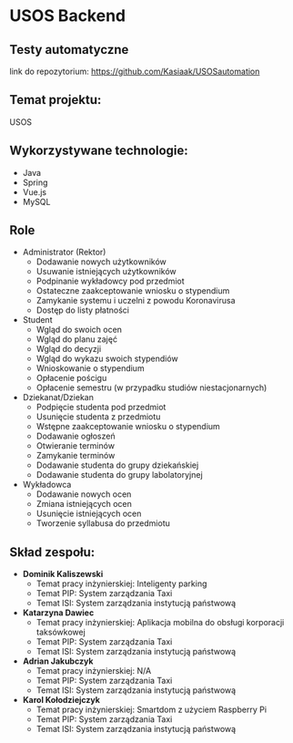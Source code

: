 # USOS Backend

## Testy automatyczne
link do repozytorium: https://github.com/Kasiaak/USOSautomation

Temat projektu: 
----
USOS 



Wykorzystywane technologie: 
---- 
* Java
* Spring
* Vue.js
* MySQL

Role
----
* Administrator (Rektor)
    * Dodawanie nowych użytkowników
    * Usuwanie istniejących użytkowników  
    * Podpinanie wykładowcy pod przedmiot
    * Ostateczne zaakceptowanie wniosku o stypendium
    * Zamykanie systemu i uczelni z powodu Koronavirusa
    * Dostęp do listy płatności 
* Student
    * Wgląd do swoich ocen
    * Wgląd do planu zajęć
    * Wgląd do decyzji
    * Wgląd do wykazu swoich stypendiów
    * Wnioskowanie o stypendium
    * Opłacenie pościgu
    * Opłacenie semestru (w przypadku studiów niestacjonarnych)
* Dziekanat/Dziekan
    * Podpięcie studenta pod przedmiot
    * Usunięcie studenta z przedmiotu
    * Wstępne zaakceptowanie wniosku o stypendium
    * Dodawanie ogłoszeń
    * Otwieranie terminów
    * Zamykanie terminów
    * Dodawanie studenta do grupy dziekańskiej
    * Dodawanie studenta do grupy labolatoryjnej
* Wykładowca
    * Dodawanie nowych ocen
    * Zmiana istniejących ocen
    * Usunięcie istniejących ocen
    * Tworzenie syllabusa do przedmiotu






**Skład zespołu:**
----
* **Dominik Kaliszewski**
    * Temat pracy inżynierskiej: Inteligenty parking
    * Temat PIP: System zarządzania Taxi
    * Temat ISI: System zarządzania instytucją państwową 
* **Katarzyna Dawiec**
    * Temat pracy inżynierskiej: Aplikacja mobilna do obsługi korporacji taksówkowej
    * Temat PIP: System zarządzania Taxi
    * Temat ISI: System zarządzania instytucją państwową 
* **Adrian Jakubczyk**
    * Temat pracy inżynierskiej: N/A
    * Temat PIP: System zarządzania Taxi
    * Temat ISI: System zarządzania instytucją państwową 
* **Karol Kołodziejczyk**
    * Temat pracy inżynierskiej: Smartdom z użyciem Raspberry Pi
    * Temat PIP: System zarządzania Taxi
    * Temat ISI: System zarządzania instytucją państwową 


